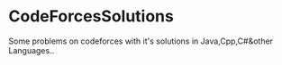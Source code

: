 # CodeForcesSolutions
Some problems on codeforces with it's solutions in Java,Cpp,C#&amp;other Languages..
